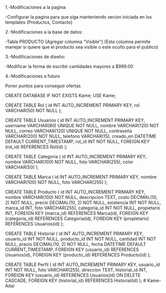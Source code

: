 1.-Modificaciones a la pagina:

-Configurar la pagina para que siga manteniendo secion iniciada en los templates {Productos, Contacto}


2.-Modificaciones a la base de datos:

-Tabla PRODUCTO {Agregar columna "Visible"} (Esta columna permite manejar si quiere que el producto sea visible o este oculto para el publico)


3.-Modificaciones de diseño:

-Modificar la forma de escribir cantidades mayores a $999.00


4.-Modificaciones a futuro

Poner puntos para conseguir ofertas





























CREATE DATABASE IF NOT EXISTS Kame;
USE Kame;

CREATE TABLE Rol (
    id INT AUTO_INCREMENT PRIMARY KEY,
    rol VARCHAR(50) NOT NULL
);

CREATE TABLE Usuarios (
    id INT AUTO_INCREMENT PRIMARY KEY,
    username VARCHAR(80) UNIQUE NOT NULL,
    nombre VARCHAR(120) NOT NULL,
    correo VARCHAR(120) UNIQUE NOT NULL,
    contraseña VARCHAR(200) NOT NULL,
    telefono VARCHAR(15),
    creado_en DATETIME DEFAULT CURRENT_TIMESTAMP,
    rol_id INT NOT NULL,
    FOREIGN KEY (rol_id) REFERENCES Rol(id)
);

CREATE TABLE Categoria (
    id INT AUTO_INCREMENT PRIMARY KEY,
    nombre VARCHAR(100) NOT NULL,
    foto VARCHAR(255),
    color VARCHAR(50)
);

CREATE TABLE Marca (
    id INT AUTO_INCREMENT PRIMARY KEY,
    nombre VARCHAR(100) NOT NULL,
    foto VARCHAR(255)
);

CREATE TABLE Producto (
    id INT AUTO_INCREMENT PRIMARY KEY,
    nombre VARCHAR(100) NOT NULL,
    descripcion TEXT,
    costo DECIMAL(10, 2) NOT NULL,
    precio DECIMAL(10, 2) NOT NULL,
    existencia INT NOT NULL,
    marca_id INT,
    foto VARCHAR(255),
    categoria_id INT NOT NULL,
    propietario INT,
    FOREIGN KEY (marca_id) REFERENCES Marca(id),
    FOREIGN KEY (categoria_id) REFERENCES Categoria(id),
    FOREIGN KEY (propietario) REFERENCES Usuarios(id)
);

CREATE TABLE Historial (
    id INT AUTO_INCREMENT PRIMARY KEY,
    usuario_id INT NOT NULL,
    producto_id INT NOT NULL,
    cantidad INT NOT NULL,
    precio DECIMAL(10, 2) NOT NULL,
    fecha DATETIME DEFAULT CURRENT_TIMESTAMP,
    FOREIGN KEY (usuario_id) REFERENCES Usuarios(id),
    FOREIGN KEY (producto_id) REFERENCES Producto(id)
);

CREATE TABLE Perfil (
    id INT AUTO_INCREMENT PRIMARY KEY,
    usuario_id INT NOT NULL,
    foto VARCHAR(255),
    direccion TEXT,
    historial_id INT,
    FOREIGN KEY (usuario_id) REFERENCES Usuarios(id) ON DELETE CASCADE,
    FOREIGN KEY (historial_id) REFERENCES Historial(id)
);
#   K a m e - A i t a i  
 